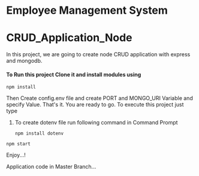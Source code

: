 # Employee Management System 
# CRUD_Application_Node
In this project, we are going to create node CRUD application with express and mongodb.

#### To Run this project Clone it and install modules using
```
npm install
```

Then Create config.env file and create PORT and MONGO_URI Variable and specify Value.
That's it. You are ready to go. To execute this project just type
1) To create dotenv file
   run following command in Command Prompt
   ````
   npm install dotenv
   ````
   
```
npm start
```

Enjoy...!

Application code in Master Branch...

